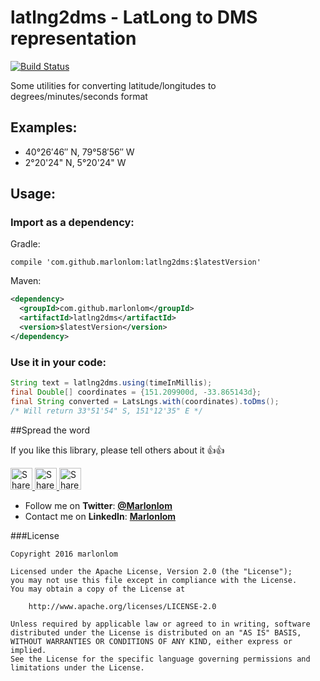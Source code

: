 # latlng2dms - LatLong to DMS representation

[![Build Status](https://travis-ci.org/marlonlom/latlng2dms.svg?branch=master)](https://travis-ci.org/marlonlom/latlng2dms)

Some utilities for converting latitude/longitudes to degrees/minutes/seconds format

## Examples:
- 40°26′46″ N, 79°58′56″ W
- 2°20'24" N, 5°20'24" W

## Usage:

### Import as a dependency:

Gradle:

```
compile 'com.github.marlonlom:latlng2dms:$latestVersion'
```

Maven:

```xml
<dependency>
  <groupId>com.github.marlonlom</groupId>
  <artifactId>latlng2dms</artifactId>
  <version>$latestVersion</version>
</dependency>
```

### Use it in your code:

```java
String text = latlng2dms.using(timeInMillis);
final Double[] coordinates = {151.209900d, -33.865143d};
final String converted = LatsLngs.with(coordinates).toDms();
/* Will return 33°51'54" S, 151°12'35" E */
```

##Spread the word

If you like this library, please tell others about it :thumbsup::thumbsup:

<a href="https://twitter.com/intent/tweet?text=Trying%20to%20show%20coordinates%20better%3F%20Check%20out%20this%20awesome%20library%20on%20Github%3A%20https://github.com/marlonlom/latlng2dms" target="_blank" title="share to twitter" style="width:100%"><img src="https://github.com/marlonlom/staticmaps_builder/blob/master/design/twitter_icon.png" title="Share on Twitter" width="35" height=35 />
<a href="https://plus.google.com/share?url=https://github.com/marlonlom/latlng2dms" target="_blank" title="share to G+" style="width:100%"><img src="https://github.com/marlonlom/staticmaps_builder/blob/master/design/googleplus_icon.png" target="_blank"  title="Share on Google+" width="35" height=35 />
<a href="https://www.facebook.com/sharer/sharer.php?u=https://github.com/marlonlom/latlng2dms" target="_blank" title="share to facebook" style="width:100%"><img src="https://github.com/marlonlom/staticmaps_builder/blob/master/design/facebook_icon.png" title="Share on Facebook" width="35" height=35 />

 - []()Follow me on **Twitter**: [**@Marlonlom**](https://twitter.com/marlonlom)
 - Contact me on **LinkedIn**: [**Marlonlom**](https://co.linkedin.com/in/marlonlom)


###License

```
Copyright 2016 marlonlom

Licensed under the Apache License, Version 2.0 (the "License");
you may not use this file except in compliance with the License.
You may obtain a copy of the License at

    http://www.apache.org/licenses/LICENSE-2.0

Unless required by applicable law or agreed to in writing, software
distributed under the License is distributed on an "AS IS" BASIS,
WITHOUT WARRANTIES OR CONDITIONS OF ANY KIND, either express or implied.
See the License for the specific language governing permissions and
limitations under the License.
```
